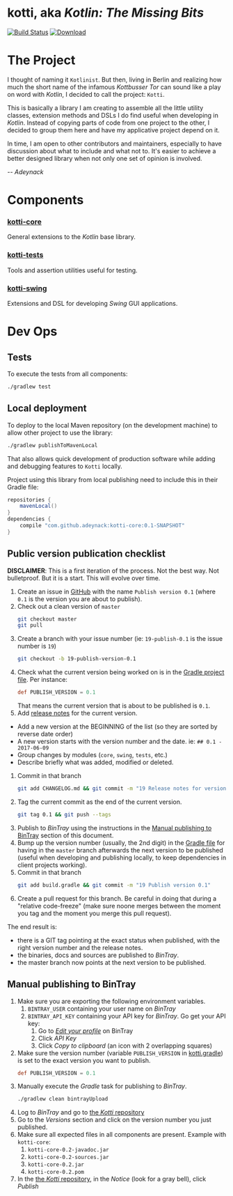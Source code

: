 # kotti, aka _Kotlin: The Missing Bits_

[![Build Status](https://travis-ci.org/Adeynack/kotti.svg?branch=master)](https://travis-ci.org/Adeynack/kotti)
[![Download](https://api.bintray.com/packages/adeynack/kotti/kotti/images/download.svg)](https://bintray.com/adeynack/kotti/kotti/_latestVersion)

# The Project

I thought of naming it `Kotlinist`. But then, living in Berlin and realizing how much the short name of the infamous
_Kottbusser Tor_ can sound like a play on word with _Kotlin_, I decided to call the project: `Kotti`.

This is basically a library I am creating to assemble all the little utility classes, extension methods and DSLs I do
find useful when developing in _Kotlin_. Instead of copying parts of code from one project to the other, I decided to
group them here and have my applicative project depend on it.

In time, I am open to other contributors and maintainers, especially to have discussion about what to include and what
not to. It's easier to achieve a better designed library when not only one set of opinion is involved.

-- _Adeynack_

# Components

### [kotti-core](kotti-core)

General extensions to the _Kotlin_ base library.

### [kotti-tests](kotti-tests)

Tools and assertion utilities useful for testing.

### [kotti-swing](kotti-swing)

Extensions and DSL for developing _Swing_ GUI applications.

# Dev Ops

## Tests

To execute the tests from all components:

```bash
./gradlew test
```

## Local deployment

To deploy to the local Maven repository (on the development machine) to allow other project to use the library:

```bash
./gradlew publishToMavenLocal
```

That also allows quick development of production software while adding and debugging features to `Kotti` locally.

Project using this library from local publishing need to include this in their Gradle file:

```groovy
repositories {
    mavenLocal()
}
dependencies {
    compile "com.github.adeynack:kotti-core:0.1-SNAPSHOT"
}
```

## Public version publication checklist

**DISCLAIMER**: This is a first iteration of the process. Not the best way. Not bulletproof. But it is a start. This will
evolve over time.

1. Create an issue in [GitHub](https://github.com/Adeynack/kotti/issues/new) with the name `Publish version 0.1` (where
   `0.1` is the version you are about to publish).
1. Check out a clean version of `master`
    ```bash
    git checkout master
    git pull
    ```
1. Create a branch with your issue number (ie: `19-publish-0.1` is the issue number is `19`)
   ```bash
   git checkout -b 19-publish-version-0.1
   ```
1. Check what the current version being worked on is in the [Gradle project file](build.gradle). Per instance:
   ```groovy
   def PUBLISH_VERSION = 0.1
   ```
   That means the current version that is about to be published is `0.1`.
1. Add [release notes](CHANGELOG.md) for the current version.
  * Add a new version at the BEGINNING of the list (so they are sorted by reverse date order)
  * A new version starts with the version number and the date. ie: `## 0.1 - 2017-06-09`
  * Group changes by modules (`core`, `swing`, `tests`, etc.)
  * Describe briefly what was added, modified or deleted.
1. Commit in that branch
   ```bash
   git add CHANGELOG.md && git commit -m "19 Release notes for version 0.1"
   ```
1. Tag the current commit as the end of the current version.
   ```bash
   git tag 0.1 && git push --tags
   ```
1. Publish to _BinTray_ using the instructions in the [Manual publishing to BinTray](#manual-publishing-to-bintray)
   section of this document.
1. Bump up the version number (usually, the 2nd digit) in the [Gradle file](build.gradle) for having in the `master`
   branch afterwards the next version to be published (useful when developing and publishing locally, to keep
   dependencies in client projects working).
1. Commit in that branch
   ```bash
   git add build.gradle && git commit -m "19 Publish version 0.1"
   ```
1. Create a pull request for this branch. Be careful in doing that during a "relative code-freeze" (make sure noone
   merges between the moment you tag and the moment you merge this pull request).
   
The end result is:
* there is a GIT tag pointing at the exact status when published, with the right version number and the release notes.
* the binaries, docs and sources are published to _BinTray_.
* the master branch now points at the next version to be published.

## Manual publishing to BinTray

1. Make sure you are exporting the following environment variables.
    1. `BINTRAY_USER` containing your user name on _BinTray_
    1. `BINTRAY_API_KEY` containing your API key for _BinTray_. Go get your API key:
        1. Go to [_Edit your profile_](https://bintray.com/profile/edit) on BinTray
        1. Click _API Key_
        1. Click _Copy to clipboard_ (an icon with 2 overlapping squares)
1. Make sure the version number (variable `PUBLISH_VERSION` in [kotti.gradle](kotti.gradle)) is set to the exact version
   you want to publish.
    ```groovy
    def PUBLISH_VERSION = 0.1
    ```
1. Manually execute the _Gradle_ task for publishing to _BinTray_.
    ```bash
    ./gradlew clean bintrayUpload
    ```
1. Log to _BinTray_ and go to [the _Kotti_ repository](https://bintray.com/adeynack/kotti/kotti)
1. Go to the _Versions_ section and click on the version number you just published.
1. Make sure all expected files in all components are present.
   Example with `kotti-core`:
    1. `kotti-core-0.2-javadoc.jar`
    1. `kotti-core-0.2-sources.jar`
    1. `kotti-core-0.2.jar`
    1. `kotti-core-0.2.pom`
1. In the [the _Kotti_ repository](https://bintray.com/adeynack/kotti/kotti), in the _Notice_ (look for a gray bell),
   click _Publish_
